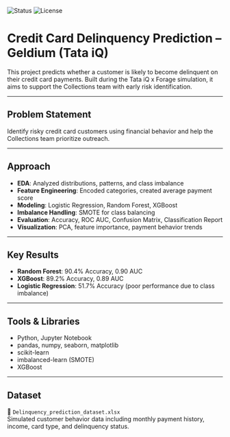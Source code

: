 ![Status](https://img.shields.io/badge/Project-Geldium%20Delinquency%20Prediction-blue) ![License](https://img.shields.io/badge/License-MIT-green)

# Credit Card Delinquency Prediction – Geldium (Tata iQ)

This project predicts whether a customer is likely to become delinquent on their credit card payments. Built during the Tata iQ x Forage simulation, it aims to support the Collections team with early risk identification.

---

## Problem Statement

Identify risky credit card customers using financial behavior and help the Collections team prioritize outreach.

---

## Approach

- **EDA**: Analyzed distributions, patterns, and class imbalance  
- **Feature Engineering**: Encoded categories, created average payment score  
- **Modeling**: Logistic Regression, Random Forest, XGBoost  
- **Imbalance Handling**: SMOTE for class balancing  
- **Evaluation**: Accuracy, ROC AUC, Confusion Matrix, Classification Report  
- **Visualization**: PCA, feature importance, payment behavior trends

---

## Key Results

-  **Random Forest**: 90.4% Accuracy, 0.90 AUC  
-  **XGBoost**: 89.2% Accuracy, 0.89 AUC  
-  **Logistic Regression**: 51.7% Accuracy (poor performance due to class imbalance)

---

## Tools & Libraries

- Python, Jupyter Notebook  
- pandas, numpy, seaborn, matplotlib  
- scikit-learn  
- imbalanced-learn (SMOTE)  
- XGBoost

---

## Dataset

📄 `Delinquency_prediction_dataset.xlsx`  
Simulated customer behavior data including monthly payment history, income, card type, and delinquency status.

